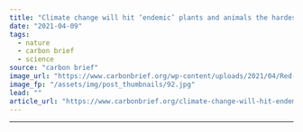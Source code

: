 ```yaml
---
title: "Climate change will hit ‘endemic’ plants and animals the hardest, study warns"
date: "2021-04-09"
tags: 
  - nature
  - carbon brief
  - science
source: "carbon brief"
image_url: "https://www.carbonbrief.org/wp-content/uploads/2021/04/Red-ruffed-lemur-in-Masoala-National-Park-Madagascar-583x372.jpg"
image_fp: "/assets/img/post_thumbnails/92.jpg"
lead: ""
article_url: "https://www.carbonbrief.org/climate-change-will-hit-endemic-plants-and-animals-the-hardest-study-warns"
---
```


---
